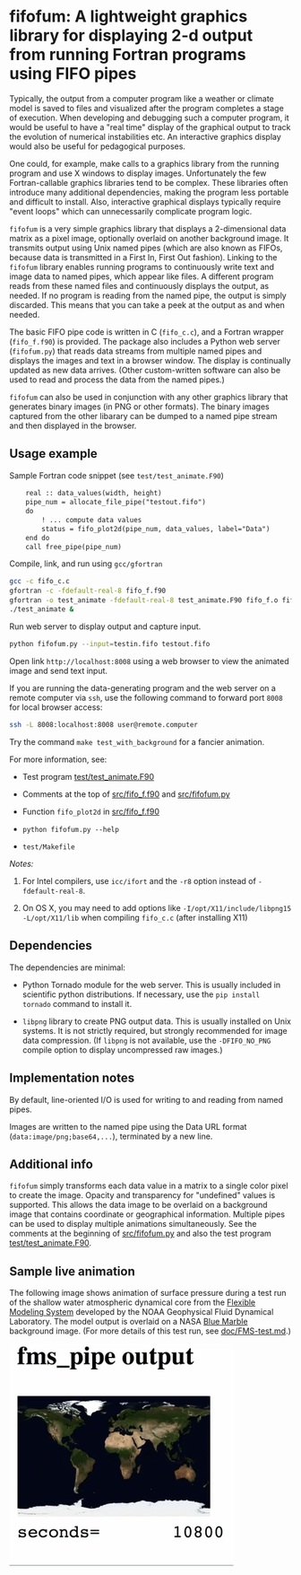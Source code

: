 # fifofum: A lightweight graphics library for displaying 2-d output from running Fortran programs using FIFO pipes

Typically, the output from a computer program like a weather or
climate model is saved to files and visualized after the program completes
a stage of execution. When developing and debugging such a computer program,
it would be useful to have a "real time" display of the graphical output
to track the evolution of numerical instabilities etc. An interactive
graphics display would also be useful for pedagogical purposes.

One could, for example, make calls to a graphics library from the
running program and use X windows to display images. Unfortunately
the few Fortran-callable graphics libraries tend to be
complex. These libraries often introduce  many additional
dependencies, making the program less portable and difficult to install.
Also, interactive graphical displays typically require "event loops"
which can unnecessarily complicate program logic.

`fifofum` is a very simple graphics library that displays a
2-dimensional data matrix as a pixel image, optionally overlaid on another
background image. It transmits output using Unix named pipes (which
are also known as FIFOs, because data is transmitted in a
First In, First Out fashion). Linking to the `fifofum` library enables running programs to continuously
write text and image data to named pipes, which appear like files.
A different program reads from these named files and continuously displays the output, as needed.
If no program is reading from the named pipe, the output is simply
discarded. This means that you can take a peek at the output as and
when needed.

The basic FIFO pipe code is written in C (`fifo_c.c`), and a Fortran wrapper (`fifo_f.f90`) is provided. 
The package also includes a Python web server (`fifofum.py`) that reads data streams from multiple named pipes
and displays the images and text in a browser window. The display is continually updated as new data arrives.
(Other custom-written software can also be used to read and process the data from the named pipes.)

`fifofum` can also be used in conjunction with any other graphics library that
generates binary images (in PNG or other formats). The binary images
captured from the other libarary can be dumped to a named pipe stream
and then displayed in the browser.


## Usage example

Sample Fortran code snippet (see `test/test_animate.F90`)

```FORTRAN
    real :: data_values(width, height)
    pipe_num = allocate_file_pipe("testout.fifo")
    do
	    ! ... compute data values
        status = fifo_plot2d(pipe_num, data_values, label="Data")
	end do
    call free_pipe(pipe_num)
```
	
Compile, link, and run using `gcc/gfortran`

```sh
gcc -c fifo_c.c
gfortran -c -fdefault-real-8 fifo_f.f90
gfortran -o test_animate -fdefault-real-8 test_animate.F90 fifo_f.o fifo_c.o -lpng
./test_animate &
```

Run web server to display output and capture input.

```sh
python fifofum.py --input=testin.fifo testout.fifo
```

Open link `http://localhost:8008` using a web browser to view the animated image and send text input.

If you are running the data-generating program and the web server on a remote computer via `ssh`, use the following
command to forward port `8008` for local browser access:

```sh
ssh -L 8008:localhost:8008 user@remote.computer
```

Try the command `make test_with_background` for a fancier animation.

For more information, see:

 - Test program [test/test_animate.F90](test/test_animate.F90)

 - Comments at the top of [src/fifo_f.f90](src/fifo_f.f90) and [src/fifofum.py](src/fifofum.py)

 - Function `fifo_plot2d` in [src/fifo_f.f90](src/fifo_f.f90)

 - `python fifofum.py --help`

 - `test/Makefile`


*Notes:*

1. For Intel compilers, use `icc/ifort` and the `-r8` option instead of `-fdefault-real-8`.
 
2. On OS X, you may need to add options like `-I/opt/X11/include/libpng15 -L/opt/X11/lib` when compiling `fifo_c.c` (after installing X11)


## Dependencies

The dependencies are minimal:

 * Python Tornado module for the web server. This is usually included
   in scientific python distributions. If necessary, use the 
   `pip install tornado` command to install it.

 * `libpng` library to create PNG output data. This is usually
   installed on Unix systems. It is not strictly required, but
   strongly recommended for image data compression.
   (If `libpng` is not available, use the `-DFIFO_NO_PNG`
   compile option to display uncompressed raw images.)


## Implementation notes

By default, line-oriented I/O is used for writing to and reading from named pipes.

Images are written to the named pipe using the Data URL format (`data:image/png;base64,...`), terminated by a new line.


## Additional info

`fifofum` simply transforms each data value in a matrix to a single color pixel
to create the image. Opacity and transparency for "undefined" values
is supported. This allows the data image to be overlaid on a
background image that contains coordinate or geographical information.
Multiple pipes can be used to display multiple animations simultaneously.
See the comments at the beginning of [src/fifofum.py](src/fifofum.py) and also the test program [test/test_animate.F90](test/test_animate.F90).


## Sample live animation

The following image shows animation of surface pressure during a
test run of the shallow water atmospheric dynamical core from the
[Flexible Modeling System](http://www.gfdl.noaa.gov/fms) developed by
the NOAA Geophysical Fluid Dynamical Laboratory. The model output is
overlaid on a NASA
[Blue Marble](http://eoimages.gsfc.nasa.gov/images/imagerecords/74000/74092/world.200407.3x5400x2700.jpg)
background image. (For more details of
this test run, see [doc/FMS-test.md](doc/FMS-test.md).)

![shallow water](https://raw.githubusercontent.com/mitotic/fifofum/master/doc/images/fms_live.gif)
